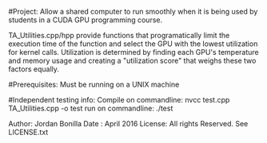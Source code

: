 #Project: 
Allow a shared computer to run smoothly when it is being used by students in a CUDA GPU programming course.

TA_Utilities.cpp/hpp provide functions that programatically limit the execution time of the function and select the GPU with the lowest utilization for kernel calls. Utilization is determined by finding each GPU's temperature and memory usage and creating a "utilization score" that weighs these two factors equally.

#Prerequisites: 
Must be running on a UNIX machine

#Independent testing info:
Compile on commandline: nvcc test.cpp TA_Utilities.cpp -o test
run on commandline: ./test

Author: Jordan Bonilla
Date  : April 2016
License: All rights Reserved. See LICENSE.txt
